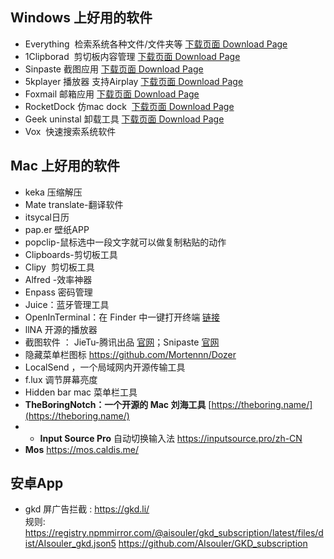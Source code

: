 

## Windows 上好用的软件

- Everything  检索系统各种文件/文件夹等 [下载页面 Download Page](http://www.voidtools.com/)
- 1Clipborad  剪切板内容管理 [下载页面 Download Page](http://1clipboard.io/)
- Sinpaste 截图应用 [下载页面 Download Page](https://zh.snipaste.com/download.html)
- 5kplayer 播放器 支持Airplay [下载页面 Download Page](https://www.5kplayer.com/)
- Foxmail 邮箱应用 [下载页面 Download Page](http://www.foxmail.com/)
- RocketDock 仿mac dock  [下载页面 Download Page](https://rocketdock.com/)
- Geek uninstal 卸载工具 [下载页面 Download Page](https://www.geekuninstaller.com/download)
- Vox  快速搜索系统软件

## Mac 上好用的软件 

- keka 压缩解压
- Mate translate-翻译软件
- itsycal日历
- pap.er 壁纸APP
- popclip-鼠标选中一段文字就可以做复制粘贴的动作
- Clipboards-剪切板工具
- Clipy  剪切板工具
- Alfred -效率神器
- Enpass 密码管理
- Juice：蓝牙管理工具
- OpenInTerminal：在 Finder 中一键打开终端 [链接](https://github.com/Ji4n1ng/OpenInTerminal)
- llNA 开源的播放器
- 截图软件 ： JieTu-腾讯出品 [官网](https://jietu.qq.com/)；Snipaste  [官网](https://zh.snipaste.com/)
- 隐藏菜单栏图标  https://github.com/Mortennn/Dozer
- LocalSend ，一个局域网内开源传输工具
- f.lux  调节屏幕亮度
- Hidden bar  mac 菜单栏工具 
- **TheBoringNotch：一个开源的 Mac 刘海工具**  [https://theboring.name/](https://theboring.name/)
- - **Input Source Pro**  自动切换输入法 https://inputsource.pro/zh-CN
- **Mos**  https://mos.caldis.me/


## 安卓App 

* gkd 屏广告拦截 : https://gkd.li/   
  规则:  https://registry.npmmirror.com/@aisouler/gkd_subscription/latest/files/dist/AIsouler_gkd.json5
   https://github.com/AIsouler/GKD_subscription
